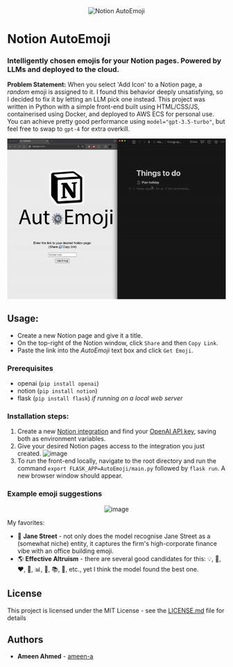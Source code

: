 <div align="center">
  <img src="https://github.com/ameen-a/AutoEmoji/assets/7096331/3923ce1e-40da-4532-a3b8-8155def4b438" alt="Notion AutoEmoji", width="650">
</div>


# Notion AutoEmoji
### Intelligently chosen emojis for your Notion pages. Powered by LLMs and deployed to the cloud. 

**Problem Statement:** When you select 'Add Icon' to a Notion page, a _random_ emoji is assigned to it. I found this behavior deeply unsatisfying, so I decided to fix it by letting an LLM pick one instead. 
This project was written in Python with a simple front-end built using HTML/CSS/JS, containerised using Docker, and deployed to AWS ECS for personal use. You can achieve pretty good performance using `model="gpt-3.5-turbo"`, but feel free to swap to `gpt-4` for extra overkill. 

<div align="center">
  <img src="https://raw.githubusercontent.com/ameen-a/AutoEmoji/main/AutoEmoji/assets/AutoEmoji%20gif.gif" alt="Usage demonstration", width="700">
</div>

## Usage:
- Create a new Notion page and give it a title.
- On the top-right of the Notion window, click `Share` and then `Copy Link`.
- Paste the link into the _AutoEmoji_ text box and click `Get Emoji`.


### Prerequisites
- openai (`pip install openai`)
- notion (`pip install notion`)
- flask (`pip install flask`) _if running on a local web server_


### Installation steps:
1. Create a new [Notion integration](https://www.notion.so/my-integrations) and find your [OpenAI API key](https://platform.openai.com/api-keys), saving both as environment variables.
2. Give your desired Notion pages access to the integration you just created. <img width="500" alt="image" src="https://github.com/ameen-a/AutoEmoji/assets/7096331/6bfb3230-b5b7-4ddd-add7-0fce64a07628">
3. To run the front-end locally, navigate to the root directory and run the command `export FLASK_APP=AutoEmoji/main.py` followed by `flask run`. A new browser window should appear. 

### Example emoji suggestions

<div align="center">
  <img width="500" alt="image" src="https://github.com/ameen-a/AutoEmoji/assets/7096331/df9c9df1-cec6-4629-8ee0-19aedee139f8">
</div>

My favorites: 
- 🏢 **Jane Street** - not only does the model recognise Jane Street as a (somewhat niche) entity, it captures the firm's high-corporate finance vibe with an office building emoji.
- 🌎 **Effective Altruism** - there are several good candidates for this: 💡, 🤝, ❤, 🔬, 📊, 🧠, 📚, 💸, etc., yet I think the model found the best one. 



## License

This project is licensed under the MIT License - see the [LICENSE.md](LICENSE.md) file for details


## Authors

* **Ameen Ahmed** - [ameen-a](https://github.com/ameen-a)

